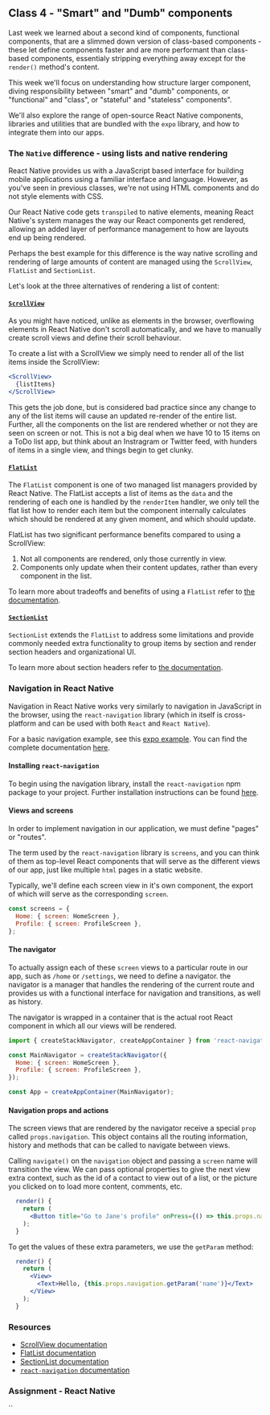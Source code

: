 ## Class 4 - "Smart" and "Dumb" components

Last week we learned about a second kind of components, functional components, that are a slimmed down version
of class-based components - these let define components faster and are more performant than class-based components,
essentialy stripping everything away except for the `render()` method's content.

This week we'll focus on understanding how structure larger component, diving responsibility between "smart" and "dumb"
components, or "functional" and "class", or "stateful" and "stateless" components".

We'll also explore the range of open-source React Native components, libraries and utilities that are 
bundled with the `expo` library, and how to integrate them into our apps.

### The `Native` difference - using lists and native rendering
React Native provides us with a JavaScript based interface for building mobile applications using
a familiar interface and language. However, as you've seen in previous classes, we're not using HTML components and do not style elements with CSS.

Our React Native code gets `transpiled` to native elements, meaning React Native's system manages
the way our React components get rendered, allowing an added layer of performance management to how 
are layouts end up being rendered. 

Perhaps the best example for this difference is the way native scrolling and rendering of large amounts of content
are managed using the `ScrollView`, `FlatList` and `SectionList`. 

Let's look at the three alternatives of rendering a list of content:

#### [`ScrollView`](https://facebook.github.io/react-native/docs/scrollview)
As you might have noticed, unlike as elements in the browser, overflowing elements in React Native don't 
scroll automatically, and we have to manually create scroll views and define their scroll behaviour.

To create a list with a ScrollView we simply need to render all of the list items inside the ScrollView:

```jsx
<ScrollView>
  {listItems}
</ScrollView>
```

This gets the job done, but is considered bad practice since any change to any of the list items will cause
an updated re-render of the entire list. Further, all the components on the list are rendered whether or not
they are seen on screen or not. This is not a big deal when we have 10 to 15 items on a ToDo list app, but think
about an Instragram or Twitter feed, with hunders of items in a single view, and things begin to get clunky.

#### [`FlatList`](https://facebook.github.io/react-native/docs/flatlist)
The `FlatList` component is one of two managed list managers provided by React Native.
The FlatList accepts a list of items as the `data` and the rendering of each one is
handled by the `renderItem` handler, we only tell the flat list how to render each item
but the component internally calculates which should be rendered at any given moment,
and which should update.

FlatList has two significant performance benefits compared to using a ScrollView:
1. Not all components are rendered, only those currently in view.
2. Components only update when their content updates, rather than every component in the list.

To learn more about tradeoffs and benefits of using a `FlatList` refer to [the documentation](https://facebook.github.io/react-native/docs/flatlist).


#### [`SectionList`](https://facebook.github.io/react-native/docs/sectionlist)

`SectionList` extends the `FlatList` to address some limitations and provide commonly needed extra functionality
to group items by section and render section headers and organizational UI.

To learn more about section headers refer to [the documentation](https://facebook.github.io/react-native/docs/sectionlist).


### Navigation in React Native
Navigation in React Native works very similarly to navigation in JavaScript in the browser, using the `react-navigation` library
(which in itself is cross-platform and can be used with both `React` and `React Native`).

For a basic navigation example, see this [expo example](https://docs.expo.io/versions/v35.0.0/react-native/navigation/).
You can find the complete documentation [here](https://reactnavigation.org/docs/en/hello-react-navigation.html).

#### Installing `react-navigation`
To begin using the navigation library, install the `react-navigation` npm package to your project.
Further installation instructions can be found [here](https://docs.expo.io/versions/v35.0.0/react-native/navigation/).

#### Views and screens
In order to implement navigation in our application, we must define "pages" or "routes".

The term used by the `react-navigation` library is `screens`, and you can think of them
as top-level React components that will serve as the different views of our app, just like multiple `html`
pages in a static website.

Typically, we'll define each screen view in it's own component, the export of which will serve as the corresponding `screen`.

```jsx
const screens = {
  Home: { screen: HomeScreen },
  Profile: { screen: ProfileScreen },
};
```

#### The navigator
To actually assign each of these `screen` views to a particular route in our app, such as `/home` or `/settings`,
we need to define a navigator. the navigator is a manager that handles the rendering of the current route
and provides us with a functional interface for navigation and transitions, as well as history.

The navigator is wrapped in a container that is the actual root React component in which all our views will be rendered.

```jsx
import { createStackNavigator, createAppContainer } from 'react-navigation';

const MainNavigator = createStackNavigator({
  Home: { screen: HomeScreen },
  Profile: { screen: ProfileScreen },
});

const App = createAppContainer(MainNavigator);
```

#### Navigation props and actions
The screen views that are rendered by the navigator receive a special `prop` called `props.navigation`.
This object contains all the routing information, history and methods that can be called to navigate between views.

Calling `navigate()` on the `navigation` object and passing a `screen` name will 
transition the view. We can pass optional properties to give the next view extra context, such as the id of
a contact to view out of a list, or the picture you clicked on to load more content, comments, etc.

```jsx
  render() {
    return (
      <Button title="Go to Jane's profile" onPress={() => this.props.navigation.navigate('Profile', { name: 'Jane' })} />
    );
  }
```

To get the values of these extra parameters, we use the `getParam` method:

```jsx
  render() {
    return (
      <View>
        <Text>Hello, {this.props.navigation.getParam('name')}</Text>
      </View>
    );
  }
```

### Resources
- [ScrollView documentation](https://facebook.github.io/react-native/docs/scrollview)
- [FlatList documentation](https://facebook.github.io/react-native/docs/flatlist)
- [SectionList documentation](https://facebook.github.io/react-native/docs/sectionlist)
- [`react-navigation` documentation](https://reactnavigation.org/docs/en/headers.html)

### Assignment - React Native
``
